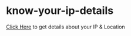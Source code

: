 # know-your-ip-details

<a href="https://arkyaray2002.github.io/know-your-ip-details/">Click Here</a> to get details about your IP & Location
